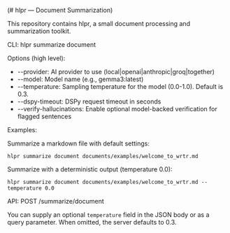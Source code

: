(# hlpr — Document Summarization)

This repository contains hlpr, a small document processing and summarization toolkit.

CLI: hlpr summarize document

Options (high level):
- --provider: AI provider to use (local|openai|anthropic|groq|together)
- --model: Model name (e.g., gemma3:latest)
- --temperature: Sampling temperature for the model (0.0-1.0). Default is 0.3.
- --dspy-timeout: DSPy request timeout in seconds
- --verify-hallucinations: Enable optional model-backed verification for flagged sentences

Examples:

Summarize a markdown file with default settings:

	hlpr summarize document documents/examples/welcome_to_wrtr.md

Summarize with a deterministic output (temperature 0.0):

	hlpr summarize document documents/examples/welcome_to_wrtr.md --temperature 0.0

API: POST /summarize/document

You can supply an optional `temperature` field in the JSON body or as a query parameter. When omitted, the server defaults to 0.3.

